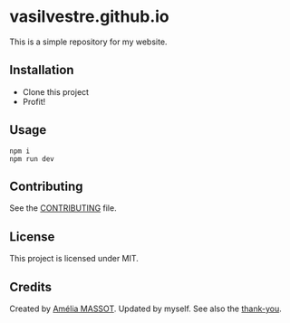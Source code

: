 # vasilvestre.github.io

This is a simple repository for my website.

## Installation

- Clone this project
- Profit!

## Usage

```
npm i
npm run dev
```

## Contributing

See the [CONTRIBUTING](.github/CONTRIBUTING.md) file.

## License

This project is licensed under MIT.

## Credits

Created by [Amélia MASSOT](https://github.com/Zveltana).
Updated by myself.
See also the [thank-you](.github/thank-you.md).
